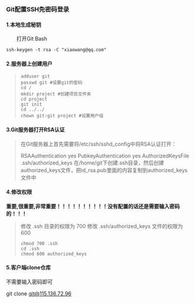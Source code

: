 ### Git配置SSH免密码登录

#### 1.本地生成秘钥
　　打开Git Bash

    ssh-keygen -t rsa -C "xiaowang@qq.com"
#### 2.服务器上创建用户

> ```shell
> adduser git
> passwd git #设置git的密码
> cd /
> mkdir project #创建项目文件夹
> cd project
> git init
> cd ../../
> chown git:git project #设置用户组
> ```

#### 3.Git服务器打开RSA认证
> 在Git服务器上首先需要将/etc/ssh/sshd_config中将RSA认证打开：
>
> RSAAuthentication yes
> PubkeyAuthentication yes
> AuthorizedKeysFile  .ssh/authorized_keys
> 在/home/git下创建.ssh目录，然后创建authorized_keys文件，把id_rsa.pub里面的内容复制到authorized_keys文件中

#### 4.修改权限

**重要,很重要,非常重要！！！！！！！！！！没有配置的话还是需要输入密码的！！！**

> 修改 .ssh 目录的权限为 700
> 修改 .ssh/authorized_keys 文件的权限为 600
>
> ```shell
> chmod 700 .ssh
> cd .ssh
> chmod 600 authorized_keys
> ```

#### 5.客户端clone仓库

不需要输入密码即可

git clone git@115.136.72.96
